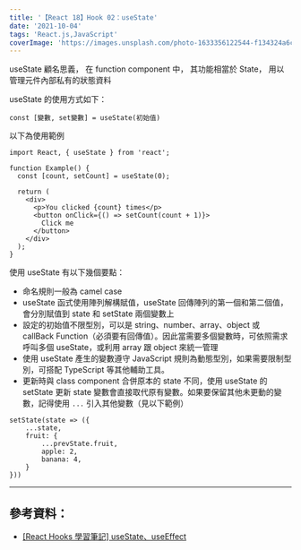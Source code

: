 ```yaml
---
title: '【React 18】Hook 02：useState'
date: '2021-10-04'
tags: 'React.js,JavaScript'
coverImage: 'https://images.unsplash.com/photo-1633356122544-f134324a6cee?ixlib=rb-1.2.1&ixid=MnwxMjA3fDB8MHxwaG90by1wYWdlfHx8fGVufDB8fHx8&auto=format&fit=crop&w=870&q=80'
---
```



useState 顧名思義，
在 function component 中，
其功能相當於 State，
用以管理元件內部私有的狀態資料

useState 的使用方式如下：

`const [變數, set變數] = useState(初始值)`

以下為使用範例
```
import React, { useState } from 'react';

function Example() {
  const [count, setCount] = useState(0);

  return (
    <div>
      <p>You clicked {count} times</p>
      <button onClick={() => setCount(count + 1)}>
        Click me
      </button>
    </div>
  );
}
```

使用 useState 有以下幾個要點：
- 命名規則一般為 camel case
- useState 函式使用陣列解構賦值，useState 回傳陣列的第一個和第二個值，會分別賦值到 state 和 setState 兩個變數上
- 設定的初始值不限型別，可以是 string、number、array、object 或 callBack Function（必須要有回傳值）。因此當需要多個變數時，可依照需求呼叫多個 useState，或利用 array 跟 object 來統一管理
- 使用 useState 產生的變數遵守 JavaScript 規則為動態型別，如果需要限制型別，可搭配 TypeScript 等其他輔助工具。
- 更新時與 class component 合併原本的 state 不同，使用 useState 的 setState 更新 state 變數會直接取代原有變數。如果要保留其他未更動的變數，記得使用 `...` 引入其他變數（見以下範例）
```
setState(state => ({
    ...state,
    fruit: {
        ...prevState.fruit,
        apple: 2,
        banana: 4,
    }
}))
```

---

## 參考資料：
- [[React Hooks 學習筆記] useState、useEffect](https://medium.com/vita-for-one/react-hooks-%E5%AD%B8%E7%BF%92%E7%AD%86%E8%A8%98-usestate-useeffect-usecontext-b11c33e69bea)
